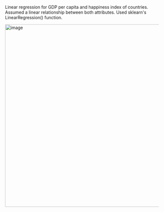 Linear regression for GDP per capita and happiness index of countries.
Assumed a linear relationship between both attributes.
Used sklearn's LinearRegression() function.

<img width="798" height="595" alt="image" src="https://github.com/user-attachments/assets/cade0b12-3268-42d7-bbfa-e90731f3c948" />
